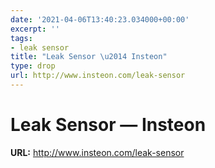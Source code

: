 ```yaml
---
date: '2021-04-06T13:40:23.034000+00:00'
excerpt: ''
tags:
- leak sensor
title: "Leak Sensor \u2014 Insteon"
type: drop
url: http://www.insteon.com/leak-sensor
---
```


# Leak Sensor — Insteon

**URL:** http://www.insteon.com/leak-sensor
